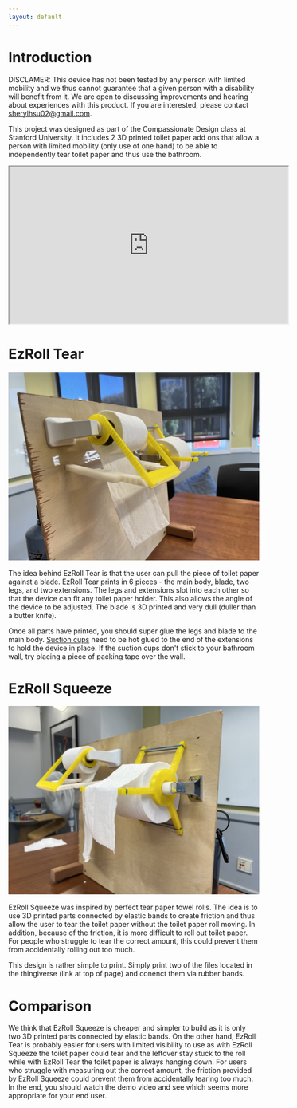 ```yaml
---
layout: default
---
```


# Introduction
DISCLAMER: This device has not been tested by any person with limited mobility and we thus cannot guarantee that a given person with a disability will benefit from it. We are open to discussing improvements and hearing about experiences with this product. If you are interested, please contact sherylhsu02@gmail.com.

This project was designed as part of the Compassionate Design class at Stanford University. It includes 2 3D printed toilet paper add ons that allow a person with limited mobility (only use of one hand) to be able to independently tear toilet paper and thus use the bathroom.

<iframe width="560" height="315" src="https://www.youtube.com/embed/-dQ2YQPnURs" title="YouTube video player" allow="accelerometer; autoplay; clipboard-write; encrypted-media; gyroscope; picture-in-picture" allowfullscreen></iframe>

# EzRoll Tear
![Picture of EzRoll tear in test setup](assets/images/EzRollTear.jpeg)

The idea behind EzRoll Tear is that the user can pull the piece of toilet paper against a blade. EzRoll Tear prints in 6 pieces - the main body, blade, two legs, and two extensions. The legs and extensions slot into each other so that the device can fit any toilet paper holder. This also allows the angle of the device to be adjusted. The blade is 3D printed and very dull (duller than a butter knife).

Once all parts have printed, you should super glue the legs and blade to the main body. [Suction cups](https://www.amazon.com/dp/B08LZRS8NC?ref=ppx_yo2ov_dt_b_product_details&th=1) need to be hot glued to the end of the extensions to hold the device in place. If the suction cups don't stick to your bathroom wall, try placing a piece of packing tape over the wall.
# EzRoll Squeeze

![Picture of EzRoll squeeze in test setup](assets/images/EzRollSqueeze.jpeg)

EzRoll Squeeze was inspired by perfect tear paper towel rolls. The idea is to use 3D printed parts connected by elastic bands to create friction and thus allow the user to tear the toilet paper without the toilet paper roll moving. In addition, because of the friction, it is more difficult to roll out toilet paper. For people who struggle to tear the correct amount, this could prevent them from accidentally rolling out too much.

This design is rather simple to print. Simply print two of the files located in the thingiverse (link at top of page) and conenct them via rubber bands. 

# Comparison 

We think that EzRoll Squeeze is cheaper and simpler to build as it is only two 3D printed parts connected by elastic bands. On the other hand, EzRoll Tear is probably easier for users with limited visibility to use as with EzRoll Squeeze the toilet paper could tear and the leftover stay stuck to the roll while with EzRoll Tear the toilet paper is always hanging down. For users who struggle with measuring out the correct amount, the friction provided by EzRoll Squeeze could prevent them from accidentally tearing too much. In the end, you should watch the demo video and see which seems more appropriate for your end user.